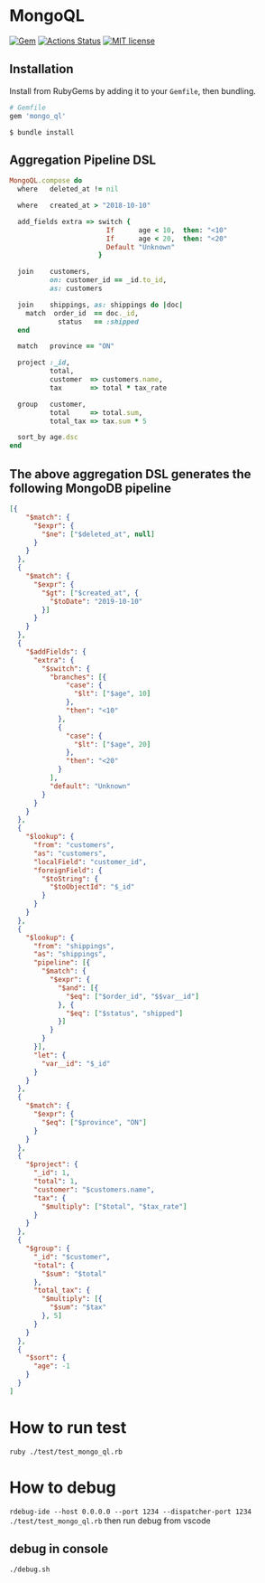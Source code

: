 # MongoQL
[![Gem](https://img.shields.io/gem/v/mongo_ql.svg?style=flat)](http://rubygems.org/gems/mongo_ql "View this project in Rubygems")
[![Actions Status](https://github.com/dingxizheng/mongo_ql/workflows/Ruby/badge.svg)](https://github.com/dingxizheng/mongo_ql/actions)
[![MIT license](http://img.shields.io/badge/license-MIT-brightgreen.svg)](http://opensource.org/licenses/MIT)

## Installation
Install from RubyGems by adding it to your `Gemfile`, then bundling.

```ruby
# Gemfile
gem 'mongo_ql'
```

```
$ bundle install
```

## Aggregation Pipeline DSL
```ruby
MongoQL.compose do
  where   deleted_at != nil

  where   created_at > "2018-10-10"

  add_fields extra => switch {
                        If      age < 10,  then: "<10"
                        If      age < 20,  then: "<20"
                        Default "Unknown"
                      }

  join    customers,
          on: customer_id == _id.to_id,
          as: customers

  join    shippings, as: shippings do |doc|
    match  order_id  == doc._id,
            status   == :shipped
  end

  match   province == "ON"

  project :_id,
          total,
          customer  => customers.name,
          tax       => total * tax_rate

  group   customer,
          total     => total.sum,
          total_tax => tax.sum * 5

  sort_by age.dsc
end
```

## The above aggregation DSL generates the following MongoDB pipeline
```json
[{
    "$match": {
      "$expr": {
        "$ne": ["$deleted_at", null]
      }
    }
  },
  {
    "$match": {
      "$expr": {
        "$gt": ["$created_at", {
          "$toDate": "2019-10-10"
        }]
      }
    }
  },
  {
    "$addFields": {
      "extra": {
        "$switch": {
          "branches": [{
              "case": {
                "$lt": ["$age", 10]
              },
              "then": "<10"
            },
            {
              "case": {
                "$lt": ["$age", 20]
              },
              "then": "<20"
            }
          ],
          "default": "Unknown"
        }
      }
    }
  },
  {
    "$lookup": {
      "from": "customers",
      "as": "customers",
      "localField": "customer_id",
      "foreignField": {
        "$toString": {
          "$toObjectId": "$_id"
        }
      }
    }
  },
  {
    "$lookup": {
      "from": "shippings",
      "as": "shippings",
      "pipeline": [{
        "$match": {
          "$expr": {
            "$and": [{
              "$eq": ["$order_id", "$$var__id"]
            }, {
              "$eq": ["$status", "shipped"]
            }]
          }
        }
      }],
      "let": {
        "var__id": "$_id"
      }
    }
  },
  {
    "$match": {
      "$expr": {
        "$eq": ["$province", "ON"]
      }
    }
  },
  {
    "$project": {
      "_id": 1,
      "total": 1,
      "customer": "$customers.name",
      "tax": {
        "$multiply": ["$total", "$tax_rate"]
      }
    }
  },
  {
    "$group": {
      "_id": "$customer",
      "total": {
        "$sum": "$total"
      },
      "total_tax": {
        "$multiply": [{
          "$sum": "$tax"
        }, 5]
      }
    }
  },
  {
    "$sort": {
      "age": -1
    }
  }
]
```

# How to run test
`ruby ./test/test_mongo_ql.rb`

# How to debug
`rdebug-ide --host 0.0.0.0 --port 1234 --dispatcher-port 1234 ./test/test_mongo_ql.rb`
then run debug from vscode

## debug in console
`./debug.sh`